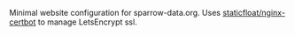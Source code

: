 Minimal website configuration for sparrow-data.org.
Uses [staticfloat/nginx-certbot](https://github.com/staticfloat/docker-nginx-certbot)
to manage LetsEncrypt ssl.


